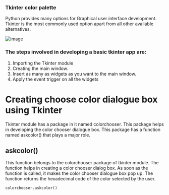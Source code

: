 ### Tkinter color palette

Python provides many options for Graphical user interface development. Tkinter is the most commonly used option apart from all other available alternatives.


![image](https://github.com/gupta07ayush/Tkinter_Color_Palette/assets/29086241/c05ec317-36f5-462c-8e84-47f2fc900e67)





### The steps involved in developing a basic tkinter app are:

1. Importing the Tkinter module
2. Creating the main window.
3. Insert as many as widgets as you want to the main window.
4. Apply the event trigger on all the widgets

# Creating choose color dialogue box using Tkinter

Tkinter module has a package in it named colorchooser. This package helps in developing the color chooser dialogue box.
This package has a function named askcolor() that plays a major role.

## askcolor()

This function belongs to the colorchooser package of tkinter module. The function helps in creating a color chooser dialog box. As soon as the function is called, it makes the color chooser dialogue box pop up. The function returns the hexadecimal code of the color selected by the user.

`colorchooser.askcolor()`

